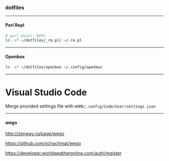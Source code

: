 ### dotfiles

-----

#### Perl Repl

```bash
# perl Devel::REPL
ln -sf ~/dotfiles/_re.pl/ ~/.re.pl
````

-----

#### Openbox

```bash
ln -sf ~/dotfiles/openbox ~/.config/openbox
```

-----

# Visual Studio Code

Merge provided settings file with `HOME/.config/Code/User/settings.json`

-----

#### wego

http://zenway.ru/page/wego

https://github.com/schachmat/wego

https://developer.worldweatheronline.com/auth/register

[//]: # (API code: 30b9ef647c03072d01f3cbc0347d8)
